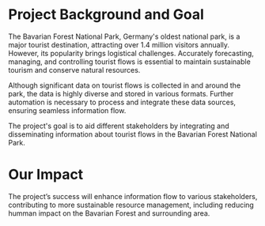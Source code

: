 # Project Background and Goal

The Bavarian Forest National Park, Germany's oldest national park, is a major tourist destination, attracting over 1.4 million visitors annually. However, its popularity brings logistical challenges. Accurately forecasting, managing, and controlling tourist flows is essential to maintain sustainable tourism and conserve natural resources.

Although significant data on tourist flows is collected in and around the park, the data is highly diverse and stored in various formats. Further automation is necessary to process and integrate these data sources, ensuring seamless information flow.

The project's goal is to aid different stakeholders by integrating and disseminating information about tourist flows in the Bavarian Forest National Park.

# Our Impact

The project’s success will enhance information flow to various stakeholders, contributing to more sustainable resource management, including reducing humman impact on the Bavarian Forest and surrounding area.